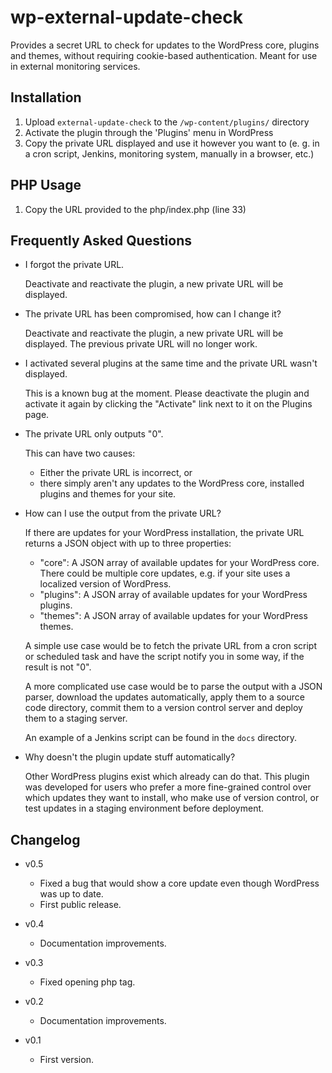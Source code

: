 wp-external-update-check
========================

Provides a secret URL to check for updates to the WordPress core, plugins and themes, without requiring cookie-based authentication. Meant for use in external monitoring services.

Installation
------------

1. Upload `external-update-check` to the `/wp-content/plugins/` directory
2. Activate the plugin through the 'Plugins' menu in WordPress
3. Copy the private URL displayed and use it however you want to (e. g. in a cron script, Jenkins, monitoring system, manually in a browser, etc.)

PHP Usage
------------

1. Copy the URL provided to the php/index.php (line 33)

Frequently Asked Questions
--------------------------

* I forgot the private URL.

  Deactivate and reactivate the plugin, a new private URL will be displayed.

* The private URL has been compromised, how can I change it?

  Deactivate and reactivate the plugin, a new private URL will be displayed. The previous private URL will no longer work.

* I activated several plugins at the same time and the private URL wasn't displayed.

  This is a known bug at the moment. Please deactivate the plugin and activate it again by clicking the "Activate" link next to it on the Plugins page.

* The private URL only outputs "0".
  
  This can have two causes:
  * Either the private URL is incorrect, or
  * there simply aren't any updates to the WordPress core, installed plugins and themes for your site.

* How can I use the output from the private URL?

  If there are updates for your WordPress installation, the private URL returns a JSON object with up to three properties:
  * "core": A JSON array of available updates for your WordPress core. There could be multiple core updates, e.g. if your site uses a localized version of WordPress.
  * "plugins": A JSON array of available updates for your WordPress plugins.
  * "themes": A JSON array of available updates for your WordPress themes.

  A simple use case would be to fetch the private URL from a cron script or scheduled task and have the script notify you in some way, if the result is not "0".

  A more complicated use case would be to parse the output with a JSON parser, download the updates automatically, apply them to a source code directory, commit them to a version control server and deploy them to a staging server.
  
  An example of a Jenkins script can be found in the `docs` directory.

* Why doesn't the plugin update stuff automatically?

  Other WordPress plugins exist which already can do that. This plugin was developed for users who prefer a more fine-grained control over which updates they want to install, who make use of version control, or test updates in a staging environment before deployment.

Changelog
---------

* v0.5
  * Fixed a bug that would show a core update even though WordPress was up to date.
  * First public release.

* v0.4
  * Documentation improvements.

* v0.3
  * Fixed opening php tag.

* v0.2
  * Documentation improvements.

* v0.1
  * First version.